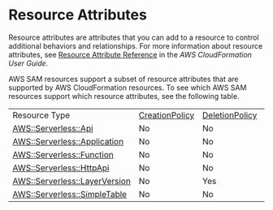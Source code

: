 # Resource Attributes<a name="sam-specification-resource-attributes"></a>

Resource attributes are attributes that you can add to a resource to control additional behaviors and relationships\. For more information about resource attributes, see [Resource Attribute Reference](https://docs.aws.amazon.com/AWSCloudFormation/latest/UserGuide/aws-product-attribute-reference.html) in the *AWS CloudFormation User Guide*\.

AWS SAM resources support a subset of resource attributes that are supported by AWS CloudFormation resources\. To see which AWS SAM resources support which resource attributes, see the following table\.


|  |  |  |  |  |  |  | 
| --- |--- |--- |--- |--- |--- |--- |
|  Resource Type  |  [CreationPolicy](https://docs.aws.amazon.com/AWSCloudFormation/latest/UserGuide/aws-attribute-creationpolicy.html)  |  [DeletionPolicy](https://docs.aws.amazon.com/AWSCloudFormation/latest/UserGuide/aws-attribute-deletionpolicy.html)  |  [DependsOn](https://docs.aws.amazon.com/AWSCloudFormation/latest/UserGuide/aws-attribute-dependson.html)  |  [Metadata](https://docs.aws.amazon.com/AWSCloudFormation/latest/UserGuide/aws-attribute-metadata.html)  |  [UpdatePolicy](https://docs.aws.amazon.com/AWSCloudFormation/latest/UserGuide/aws-attribute-updatepolicy.html)  |  [UpdateReplacePolicy](https://docs.aws.amazon.com/AWSCloudFormation/latest/UserGuide/aws-attribute-updatereplacepolicy.html)  | 
|  [AWS::Serverless::Api](sam-resource-api.md)  | No | No | Yes | No | No | No | 
|  [AWS::Serverless::Application](sam-resource-application.md)  | No | No | Yes | No | No | No | 
|  [AWS::Serverless::Function](sam-resource-function.md)  | No | No | Yes | No | No | No | 
|  [AWS::Serverless::HttpApi](sam-resource-httpapi.md)  | No | No | Yes | No | No | No | 
|  [AWS::Serverless::LayerVersion](sam-resource-layerversion.md)  | No | Yes | Yes | [Yes](building-layers.md) | No | No | 
|  [AWS::Serverless::SimpleTable](sam-resource-simpletable.md)  | No | No | Yes | No | No | No | 